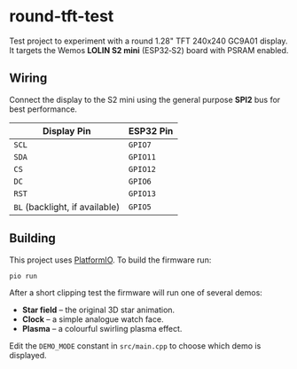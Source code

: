 # round-tft-test
Test project to experiment with a round 1.28" TFT 240x240 GC9A01 display.
It targets the Wemos **LOLIN S2 mini** (ESP32‑S2) board with PSRAM enabled.

## Wiring

Connect the display to the S2 mini using the general purpose **SPI2** bus for best performance.

| Display Pin | ESP32 Pin |
|-------------|-----------|
| `SCL`       | `GPIO7`   |
| `SDA`       | `GPIO11`  |
| `CS`        | `GPIO12`  |
| `DC`        | `GPIO6`   |
| `RST`       | `GPIO13`  |
| `BL` (backlight, if available) | `GPIO5`  |

## Building

This project uses [PlatformIO](https://platformio.org/). To build the
firmware run:

```bash
pio run
```

After a short clipping test the firmware will run one of several demos:

- **Star field** – the original 3D star animation.
- **Clock** – a simple analogue watch face.
- **Plasma** – a colourful swirling plasma effect.

Edit the `DEMO_MODE` constant in `src/main.cpp` to choose which demo is
displayed.

